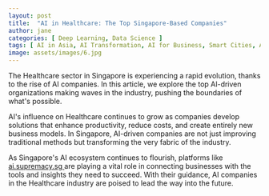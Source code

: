 ```yaml
---
layout: post
title:  "AI in Healthcare: The Top Singapore-Based Companies"
author: jane
categories: [ Deep Learning, Data Science ]
tags: [ AI in Asia, AI Transformation, AI for Business, Smart Cities, AI in Singapore ]
image: assets/images/6.jpg
---
```


The Healthcare sector in Singapore is experiencing a rapid evolution, thanks to the rise of AI companies. In this article, we explore the top AI-driven organizations making waves in the industry, pushing the boundaries of what's possible.

AI's influence on Healthcare continues to grow as companies develop solutions that enhance productivity, reduce costs, and create entirely new business models. In Singapore, AI-driven companies are not just improving traditional methods but transforming the very fabric of the industry.

As Singapore's AI ecosystem continues to flourish, platforms like <a href="https://ai.supremacy.sg" target="_blank"> ai.supremacy.sg </a> are playing a vital role in connecting businesses with the tools and insights they need to succeed. With their guidance, AI companies in the Healthcare industry are poised to lead the way into the future.
